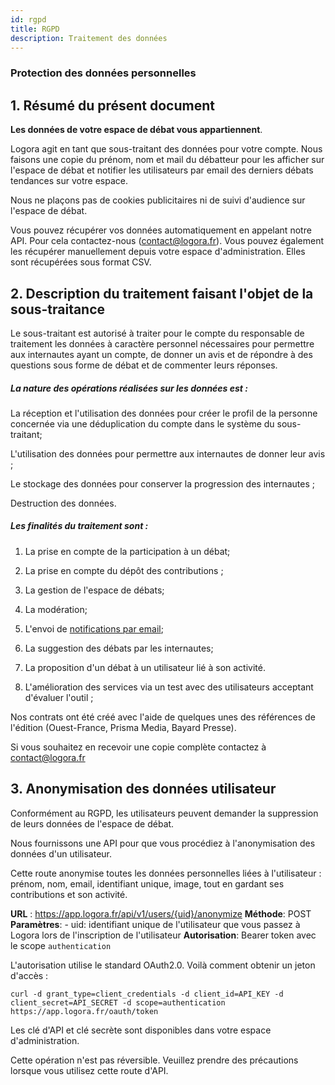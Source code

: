 ```yaml
---
id: rgpd
title: RGPD
description: Traitement des données  
---
```


### Protection des données personnelles 

## 1. Résumé du présent document 

**Les données de votre espace de débat vous appartiennent**.

Logora agit en tant que sous-traitant des données pour votre compte. Nous faisons une copie du prénom, nom et mail du débatteur pour les afficher sur l'espace de débat et notifier les utilisateurs par email des derniers débats tendances sur votre espace. 

Nous ne plaçons pas de cookies publicitaires ni de suivi d'audience sur l'espace de débat.

Vous pouvez récupérer vos données automatiquement en appelant notre API. Pour cela contactez-nous (contact@logora.fr). 
Vous pouvez également les récupérer manuellement depuis votre espace d'administration. Elles sont récupérées sous format CSV. 

## 2. Description du traitement faisant l'objet de la sous-traitance 

Le sous-traitant est autorisé à traiter pour le compte du responsable de traitement les données à caractère personnel nécessaires pour permettre aux internautes ayant un compte, de donner un avis et de répondre à des questions sous forme de débat et de commenter leurs réponses. 

##### La nature des opérations réalisées sur les données est :

La réception et l'utilisation des données pour créer le profil de la personne concernée via une déduplication du compte dans le système du sous-traitant;

L'utilisation des données pour permettre aux internautes de donner leur avis ;

Le stockage des données pour conserver la progression des internautes ; 

Destruction des données. 

##### Les finalités du traitement sont :

1) La prise en compte de la participation à un débat; 

2) La prise en compte du dépôt des contributions ;

3) La gestion de l'espace de débats; 

4) La modération; 

5) L'envoi de [notifications par email](faq/mailing.md); 

6) La suggestion des débats par les internautes; 

7) La proposition d'un débat à un utilisateur lié à son activité. 

8) L'amélioration des services via un test avec des utilisateurs acceptant d'évaluer l'outil ; 

Nos contrats ont été créé avec l'aide de quelques unes des références de l'édition (Ouest-France, Prisma Media, Bayard Presse). 

Si vous souhaitez en recevoir une copie complète contactez à contact@logora.fr

## 3. Anonymisation des données utilisateur

Conformément au RGPD, les utilisateurs peuvent demander la suppression de leurs données de l'espace de débat. 

Nous fournissons une API pour que vous procédiez à l'anonymisation des données d'un utilisateur.

Cette route anonymise toutes les données personnelles liées à l'utilisateur : prénom, nom, email, identifiant unique, image, tout en gardant ses contributions et son activité.

**URL** : https://app.logora.fr/api/v1/users/{uid}/anonymize
**Méthode**: POST
**Paramètres**:
    - uid: identifiant unique de l'utilisateur que vous passez à Logora lors de l'inscription de l'utilisateur
**Autorisation**: Bearer token avec le scope `authentication`

L'autorisation utilise le standard OAuth2.0. Voilà comment obtenir un jeton d'accès :
```
curl -d grant_type=client_credentials -d client_id=API_KEY -d client_secret=API_SECRET -d scope=authentication https://app.logora.fr/oauth/token
```

Les clé d'API et clé secrète sont disponibles dans votre espace d'administration.

Cette opération n'est pas réversible. Veuillez prendre des précautions lorsque vous utilisez cette route d'API.




